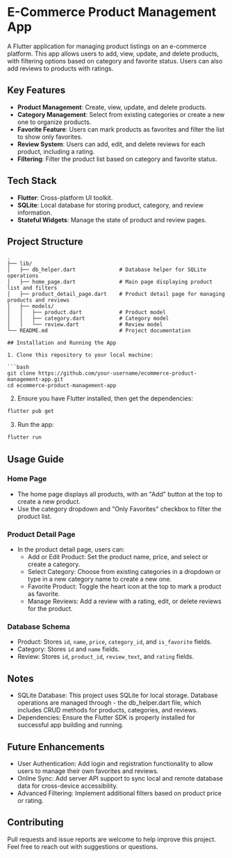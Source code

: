 # E-Commerce Product Management App

A Flutter application for managing product listings on an e-commerce platform. This app allows users to add, view, update, and delete products, with filtering options based on category and favorite status. Users can also add reviews to products with ratings.

## Key Features

- **Product Management**: Create, view, update, and delete products.
- **Category Management**: Select from existing categories or create a new one to organize products.
- **Favorite Feature**: Users can mark products as favorites and filter the list to show only favorites.
- **Review System**: Users can add, edit, and delete reviews for each product, including a rating.
- **Filtering**: Filter the product list based on category and favorite status.

## Tech Stack

- **Flutter**: Cross-platform UI toolkit.
- **SQLite**: Local database for storing product, category, and review information.
- **Stateful Widgets**: Manage the state of product and review pages.

## Project Structure

```plaintext
.
├── lib/
│   ├── db_helper.dart              # Database helper for SQLite operations
│   ├── home_page.dart              # Main page displaying product list and filters
│   ├── product_detail_page.dart    # Product detail page for managing products and reviews
│   ├── models/
│   │   ├── product.dart            # Product model
│   │   ├── category.dart           # Category model
│   │   └── review.dart             # Review model
└── README.md                       # Project documentation

## Installation and Running the App

1. Clone this repository to your local machine:

```bash
git clone https://github.com/your-username/ecommerce-product-management-app.git
cd ecommerce-product-management-app
```

2. Ensure you have Flutter installed, then get the dependencies:

```bash
flutter pub get
```

3. Run the app:

```bash
flutter run
```

## Usage Guide

### Home Page

- The home page displays all products, with an "Add" button at the top to create a new product.
- Use the category dropdown and "Only Favorites" checkbox to filter the product list.

### Product Detail Page

- In the product detail page, users can:
  - Add or Edit Product: Set the product name, price, and select or create a category.
  - Select Category: Choose from existing categories in a dropdown or type in a new category name to create a new one.
  - Favorite Product: Toggle the heart icon at the top to mark a product as favorite.
  - Manage Reviews: Add a review with a rating, edit, or delete reviews for the product.

### Database Schema

- Product: Stores `id`, `name`, `price`, `category_id`, and `is_favorite` fields.
- Category: Stores `id` and `name` fields.
- Review: Stores `id`, `product_id`, `review_text`, and `rating` fields.

## Notes

- SQLite Database: This project uses SQLite for local storage. Database operations are managed through - the db_helper.dart file, which includes CRUD methods for products, categories, and reviews.
- Dependencies: Ensure the Flutter SDK is properly installed for successful app building and running.

## Future Enhancements

- User Authentication: Add login and registration functionality to allow users to manage their own favorites and reviews.
- Online Sync: Add server API support to sync local and remote database data for cross-device accessibility.
- Advanced Filtering: Implement additional filters based on product price or rating.

## Contributing

Pull requests and issue reports are welcome to help improve this project. Feel free to reach out with suggestions or questions.
